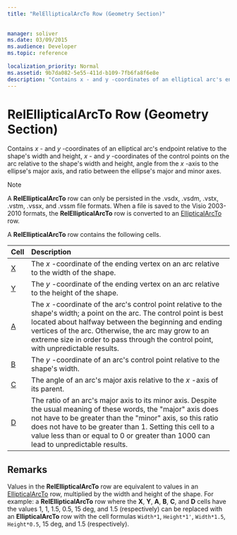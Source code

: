 ```yaml
---
title: "RelEllipticalArcTo Row (Geometry Section)"
 
 
manager: soliver
ms.date: 03/09/2015
ms.audience: Developer
ms.topic: reference
 
localization_priority: Normal
ms.assetid: 9b7da082-5e55-411d-b109-7fb6fa8f6e8e
description: "Contains x - and y -coordinates of an elliptical arc's endpoint relative to the shape's width and height, x - and y -coordinates of the control points on the arc relative to the shape's width and height, angle from the x -axis to the ellipse's major axis, and ratio between the ellipse's major and minor axes."
---
```


# RelEllipticalArcTo Row (Geometry Section)

Contains  *x*  - and  *y*  -coordinates of an elliptical arc's endpoint relative to the shape's width and height,  *x*  - and  *y*  -coordinates of the control points on the arc relative to the shape's width and height, angle from the  *x*  -axis to the ellipse's major axis, and ratio between the ellipse's major and minor axes. 
  
> [!NOTE]
> A **RelEllipticalArcTo** row can only be persisted in the .vsdx, .vsdm, .vstx, .vstm, .vssx, and .vssm file formats. When a file is saved to the Visio 2003-2010 formats, the **RelEllipticalArcTo** row is converted to an [EllipticalArcTo](ellipticalarcto-row-geometry-section.md) row. 
  
A **RelEllipticalArcTo** row contains the following cells. 
  
|**Cell**|**Description**|
|:-----|:-----|
|[X](x-cell-geometry-section.md) <br/> |The  *x*  -coordinate of the ending vertex on an arc relative to the width of the shape.  <br/> |
|[Y](y-cell-geometry-section.md) <br/> |The  *y*  -coordinate of the ending vertex on an arc relative to the height of the shape.  <br/> |
|[A](a-cell-geometry-section.md) <br/> |The  *x*  -coordinate of the arc's control point relative to the shape's width; a point on the arc. The control point is best located about halfway between the beginning and ending vertices of the arc. Otherwise, the arc may grow to an extreme size in order to pass through the control point, with unpredictable results.  <br/> |
|[B](b-cell-geometry-section.md) <br/> |The  *y*  -coordinate of an arc's control point relative to the shape's width.  <br/> |
|[C](c-cell-geometry-section.md) <br/> |The angle of an arc's major axis relative to the  *x*  -axis of its parent.  <br/> |
|[D](d-cell-geometry-section.md) <br/> |The ratio of an arc's major axis to its minor axis. Despite the usual meaning of these words, the "major" axis does not have to be greater than the "minor" axis, so this ratio does not have to be greater than 1. Setting this cell to a value less than or equal to 0 or greater than 1000 can lead to unpredictable results.  <br/> |
   
## Remarks

Values in the **RelEllipticalArcTo** row are equivalent to values in an [EllipticalArcTo](ellipticalarcto-row-geometry-section.md) row, multiplied by the width and height of the shape. For example: a **RelEllipticalArcTo** row where the **X**, **Y**, **A**, **B**, **C**, and **D** cells have the values 1, 1, 1.5, 0.5, 15 deg, and 1.5 (respectively) can be replaced with an **EllipticalArcTo** row with the cell formulas  `Width*1`,  `Height*1'`,  `Width*1.5`,  `Height*0.5`, 15 deg, and 1.5 (respectively).
  

